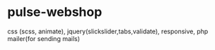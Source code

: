 # pulse-webshop
css (scss, animate), jquery(slickslider,tabs,validate), responsive, php mailer(for sending mails)
